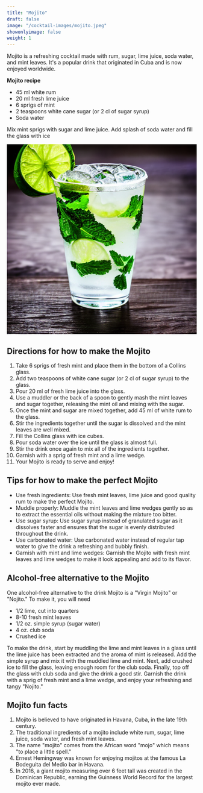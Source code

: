 ```yaml
---
title: "Mojito"
draft: false
image: "/cocktail-images/mojito.jpeg"
showonlyimage: false
weight: 1
---
```


Mojito is a refreshing cocktail made with rum, sugar, lime juice, soda water, and mint leaves. It's a popular drink that originated in Cuba and is now enjoyed worldwide.

<!--more-->

**Mojito recipe**

- 45 ml white rum
- 20 ml fresh lime juice
- 6 sprigs of mint
- 2 teaspoons white cane sugar (or 2 cl of sugar syrup)
- Soda water


Mix mint sprigs with sugar and lime juice. Add splash of soda water and fill the glass with ice

![](/cocktail-images/mojito.jpeg)


## Directions for how to make the Mojito

1. Take 6 sprigs of fresh mint and place them in the bottom of a Collins glass.
2. Add two teaspoons of white cane sugar (or 2 cl of sugar syrup) to the glass.
3. Pour 20 ml of fresh lime juice into the glass.
4. Use a muddler or the back of a spoon to gently mash the mint leaves and sugar together, releasing the mint oil and mixing with the sugar.
5. Once the mint and sugar are mixed together, add 45 ml of white rum to the glass.
6. Stir the ingredients together until the sugar is dissolved and the mint leaves are well mixed.
7. Fill the Collins glass with ice cubes.
8. Pour soda water over the ice until the glass is almost full.
9. Stir the drink once again to mix all of the ingredients together.
10. Garnish with a sprig of fresh mint and a lime wedge.
11. Your Mojito is ready to serve and enjoy!

## Tips for how to make the perfect Mojito

- Use fresh ingredients: Use fresh mint leaves, lime juice and good quality rum to make the perfect Mojito.
- Muddle properly: Muddle the mint leaves and lime wedges gently so as to extract the essential oils without making the mixture too bitter.
- Use sugar syrup: Use sugar syrup instead of granulated sugar as it dissolves faster and ensures that the sugar is evenly distributed throughout the drink.
- Use carbonated water: Use carbonated water instead of regular tap water to give the drink a refreshing and bubbly finish.
- Garnish with mint and lime wedges: Garnish the Mojito with fresh mint leaves and lime wedges to make it look appealing and add to its flavor.

## Alcohol-free alternative to the Mojito

One alcohol-free alternative to the drink Mojito is a "Virgin Mojito" or "Nojito." To make it, you will need

- 1/2 lime, cut into quarters
- 8-10 fresh mint leaves
- 1/2 oz. simple syrup (sugar water)
- 4 oz. club soda
- Crushed ice

To make the drink, start by muddling the lime and mint leaves in a glass until the lime juice has been extracted and the aroma of mint is released. Add the simple syrup and mix it with the muddled lime and mint. Next, add crushed ice to fill the glass, leaving enough room for the club soda. Finally, top off the glass with club soda and give the drink a good stir. Garnish the drink with a sprig of fresh mint and a lime wedge, and enjoy your refreshing and tangy "Nojito."

## Mojito fun facts

1. Mojito is believed to have originated in Havana, Cuba, in the late 19th century.
2. The traditional ingredients of a mojito include white rum, sugar, lime juice, soda water, and fresh mint leaves.
3. The name "mojito" comes from the African word "mojo" which means "to place a little spell."
4. Ernest Hemingway was known for enjoying mojitos at the famous La Bodeguita del Medio bar in Havana.
5. In 2016, a giant mojito measuring over 6 feet tall was created in the Dominican Republic, earning the Guinness World Record for the largest mojito ever made.

